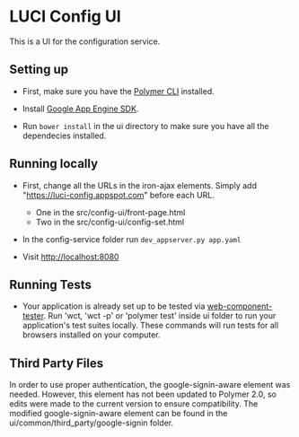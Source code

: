 # LUCI Config UI

This is a UI for the configuration service.


## Setting up

*	First, make sure you have the [Polymer CLI](https://www.polymer-project.org/2.0/docs/tools/polymer-cli) installed.

*   Install [Google App Engine SDK](https://cloud.google.com/appengine/downloads).

*	Run `bower install` in the ui directory to make sure you have all the dependecies installed.


## Running locally

*	First, change all the URLs in the iron-ajax elements. Simply add "https://luci-config.appspot.com" before each URL.
	*	One in the src/config-ui/front-page.html
	*	Two in the src/config-ui/config-set.html

*	In the config-service folder run `dev_appserver.py app.yaml`

*	Visit [http://localhost:8080](http://localhost:8080)


## Running Tests

*	Your application is already set up to be tested via [web-component-tester](https://github.com/Polymer/web-component-tester). 
	Run 'wct, 'wct -p' or 'polymer test' inside ui folder to run your application's test suites locally. 
	These commands will run tests for all browsers installed on your computer.

## Third Party Files

In order to use proper authentication, the google-signin-aware element was needed. However, this element has not been updated to 
Polymer 2.0, so edits were made to the current version to ensure compatibility.
The modified google-signin-aware element can be found in the ui/common/third_party/google-signin folder.